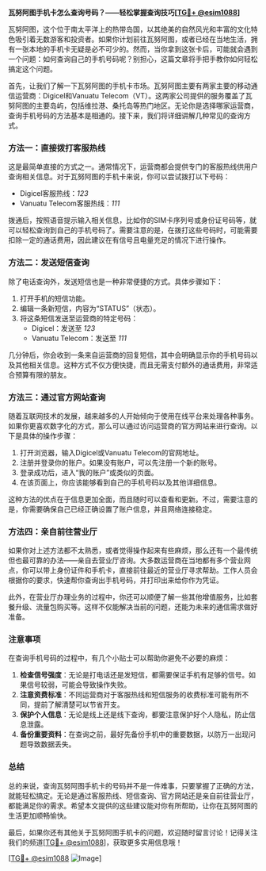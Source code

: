 **瓦努阿图手机卡怎么查询号码？——轻松掌握查询技巧[[TG💪+ @esim1088](https://t.me/s/esim1088)]**

瓦努阿图，这个位于南太平洋上的热带岛国，以其绝美的自然风光和丰富的文化特色吸引着无数游客和投资者。如果你计划前往瓦努阿图，或者已经在当地生活，拥有一张本地的手机卡无疑是必不可少的。然而，当你拿到这张卡后，可能就会遇到一个问题：如何查询自己的手机号码呢？别担心，这篇文章将手把手教你如何轻松搞定这个问题。

首先，让我们了解一下瓦努阿图的手机卡市场。瓦努阿图主要有两家主要的移动通信运营商：Digicel和Vanuatu Telecom（VT）。这两家公司提供的服务覆盖了瓦努阿图的主要岛屿，包括维拉港、桑托岛等热门地区。无论你是选择哪家运营商，查询手机号码的方法基本是相通的。接下来，我们将详细讲解几种常见的查询方式。

### 方法一：直接拨打客服热线

这是最简单直接的方式之一。通常情况下，运营商都会提供专门的客服热线供用户查询相关信息。对于瓦努阿图的手机卡来说，你可以尝试拨打以下号码：

- Digicel客服热线：*123*
- Vanuatu Telecom客服热线：*111*

拨通后，按照语音提示输入相关信息，比如你的SIM卡序列号或身份证号码等，就可以轻松查询到自己的手机号码了。需要注意的是，在拨打这些号码时，可能需要扣除一定的通话费用，因此建议在有信号且电量充足的情况下进行操作。

### 方法二：发送短信查询

除了电话查询外，发送短信也是一种非常便捷的方式。具体步骤如下：

1. 打开手机的短信功能。
2. 编辑一条新短信，内容为“STATUS”（状态）。
3. 将这条短信发送至运营商的特定号码：
   - Digicel：发送至 *123*
   - Vanuatu Telecom：发送至 *111*

几分钟后，你会收到一条来自运营商的回复短信，其中会明确显示你的手机号码以及其他相关信息。这种方式不仅方便快捷，而且无需支付额外的通话费用，非常适合预算有限的朋友。

### 方法三：通过官方网站查询

随着互联网技术的发展，越来越多的人开始倾向于使用在线平台来处理各种事务。如果你更喜欢数字化的方式，那么可以通过访问运营商的官方网站来进行查询。以下是具体的操作步骤：

1. 打开浏览器，输入Digicel或Vanuatu Telecom的官网地址。
2. 注册并登录你的账户。如果没有账户，可以先注册一个新的账号。
3. 登录成功后，进入“我的账户”或类似的页面。
4. 在该页面上，你应该能够看到自己的手机号码以及其他详细信息。

这种方法的优点在于信息更加全面，而且随时可以查看和更新。不过，需要注意的是，你需要确保自己已经正确设置了账户信息，并且网络连接稳定。

### 方法四：亲自前往营业厅

如果你对上述方法都不太熟悉，或者觉得操作起来有些麻烦，那么还有一个最传统但也最可靠的办法——亲自去营业厅咨询。大多数运营商在当地都有多个营业网点，你可以带上身份证件和手机卡，直接前往最近的营业厅寻求帮助。工作人员会根据你的要求，快速帮你查询出手机号码，并打印出来给你作为凭证。

此外，在营业厅办理业务的过程中，你还可以顺便了解一些其他增值服务，比如套餐升级、流量包购买等。这样不仅能解决当前的问题，还能为未来的通信需求做好准备。

### 注意事项

在查询手机号码的过程中，有几个小贴士可以帮助你避免不必要的麻烦：

1. **检查信号强度**：无论是打电话还是发短信，都需要保证手机有足够的信号。如果信号较弱，可能会导致操作失败。
2. **注意资费标准**：不同运营商对于客服热线和短信服务的收费标准可能有所不同，提前了解清楚可以节省开支。
3. **保护个人信息**：无论是线上还是线下查询，都要注意保护好个人隐私，防止信息泄露。
4. **备份重要资料**：在查询之前，最好先备份手机中的重要数据，以防万一出现问题导致数据丢失。

### 总结

总的来说，查询瓦努阿图手机卡的号码并不是一件难事，只要掌握了正确的方法，就能轻松搞定。无论是通过客服热线、短信查询、官方网站还是亲自前往营业厅，都能满足你的需求。希望本文提供的这些建议能对你有所帮助，让你在瓦努阿图的生活更加顺畅愉快。

最后，如果你还有其他关于瓦努阿图手机卡的问题，欢迎随时留言讨论！记得关注我们的频道[[TG💪+ @esim1088](https://t.me/s/esim1088)]，获取更多实用信息哦！

[[TG💪+ @esim1088](https://t.me/s/esim1088) ![Image](https://i.postimg.cc/4NQfJmqS/Snipaste-2025-05-13-00-14-12.png)]